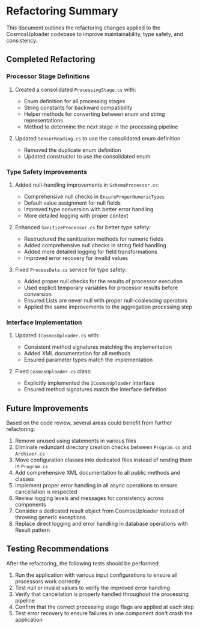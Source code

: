 # Refactoring Summary

This document outlines the refactoring changes applied to the CosmosUploader codebase to improve maintainability, type safety, and consistency.

## Completed Refactoring

### Processor Stage Definitions

1. Created a consolidated `ProcessingStage.cs` with:
   - Enum definition for all processing stages
   - String constants for backward compatibility
   - Helper methods for converting between enum and string representations
   - Method to determine the next stage in the processing pipeline

2. Updated `SensorReading.cs` to use the consolidated enum definition
   - Removed the duplicate enum definition
   - Updated constructor to use the consolidated enum

### Type Safety Improvements

1. Added null-handling improvements in `SchemaProcessor.cs`:
   - Comprehensive null checks in `EnsureProperNumericTypes`
   - Default value assignment for null fields
   - Improved type conversion with better error handling
   - More detailed logging with proper context

2. Enhanced `SanitizeProcessor.cs` for better type safety:
   - Restructured the sanitization methods for numeric fields
   - Added comprehensive null checks in string field handling
   - Added more detailed logging for field transformations
   - Improved error recovery for invalid values

3. Fixed `ProcessData.cs` service for type safety:
   - Added proper null checks for the results of processor execution
   - Used explicit temporary variables for processor results before conversion
   - Ensured Lists are never null with proper null-coalescing operators
   - Applied the same improvements to the aggregation processing step

### Interface Implementation

1. Updated `ICosmosUploader.cs` with:
   - Consistent method signatures matching the implementation
   - Added XML documentation for all methods
   - Ensured parameter types match the implementation

2. Fixed `CosmosUploader.cs` class:
   - Explicitly implemented the `ICosmosUploader` interface
   - Ensured method signatures match the interface definition

## Future Improvements

Based on the code review, several areas could benefit from further refactoring:

1. Remove unused using statements in various files
2. Eliminate redundant directory creation checks between `Program.cs` and `Archiver.cs`
3. Move configuration classes into dedicated files instead of nesting them in `Program.cs`
4. Add comprehensive XML documentation to all public methods and classes
5. Implement proper error handling in all async operations to ensure cancellation is respected
6. Review logging levels and messages for consistency across components
7. Consider a dedicated result object from CosmosUploader instead of throwing generic exceptions
8. Replace direct logging and error handling in database operations with Result pattern

## Testing Recommendations

After the refactoring, the following tests should be performed:

1. Run the application with various input configurations to ensure all processors work correctly
2. Test null or invalid values to verify the improved error handling
3. Verify that cancellation is properly handled throughout the processing pipeline
4. Confirm that the correct processing stage flags are applied at each step
5. Test error recovery to ensure failures in one component don't crash the application